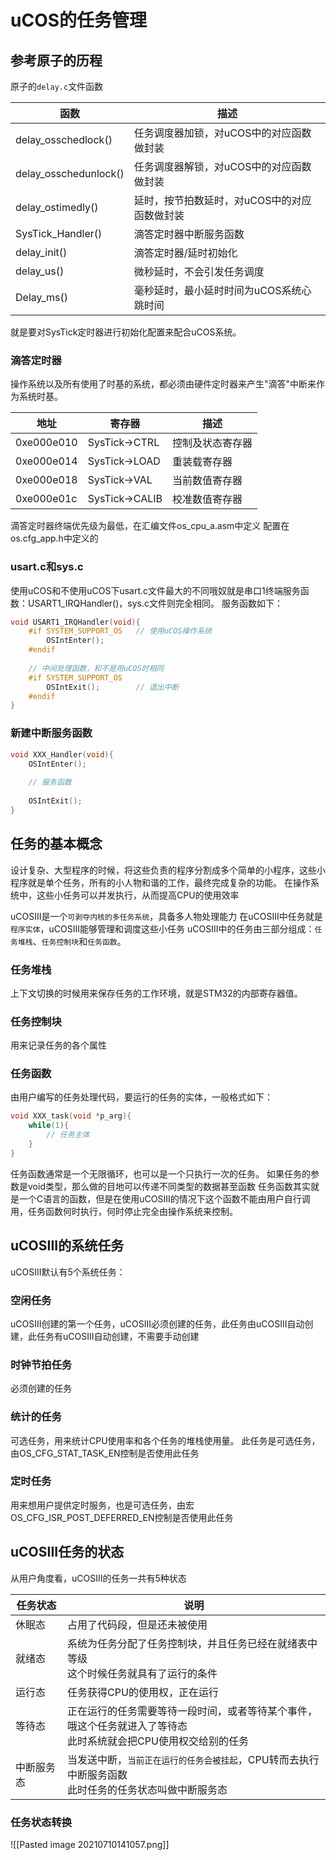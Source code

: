 # uCOS的任务管理
## 参考原子的历程
原子的`delay.c`文件函数

| 函数                  | 描述                                         |
| --------------------- | -------------------------------------------- |
| delay_osschedlock()   | 任务调度器加锁，对uCOS中的对应函数做封装     |
| delay_osschedunlock() | 任务调度器解锁，对uCOS中的对应函数做封装     |
| delay_ostimedly()     | 延时，按节拍数延时，对uCOS中的对应函数做封装 |
| SysTick_Handler()     | 滴答定时器中断服务函数                       |
| delay_init()          | 滴答定时器/延时初始化                        |
| delay_us()            | 微秒延时，不会引发任务调度                   |
| Delay_ms()            | 毫秒延时，最小延时时间为uCOS系统心跳时间     |

就是要对SysTick定时器进行初始化配置来配合uCOS系统。

### 滴答定时器
操作系统以及所有使用了时基的系统，都必须由硬件定时器来产生"滴答"中断来作为系统时基。

| 地址       | 寄存器         | 描述             |
| ---------- | -------------- | ---------------- |
| 0xe000e010 | SysTick->CTRL  | 控制及状态寄存器 |
| 0xe000e014 | SysTick->LOAD  | 重装载寄存器     |
| 0xe000e018 | SysTick->VAL   | 当前数值寄存器   |
| 0xe000e01c | SysTick->CALIB | 校准数值寄存器   |

滴答定时器终端优先级为最低，在汇编文件os_cpu_a.asm中定义
配置在os.cfg_app.h中定义的

### usart.c和sys.c
使用uCOS和不使用uCOS下usart.c文件最大的不同哦奴就是串口1终端服务函数：USART1_IRQHandler()，sys.c文件则完全相同。
服务函数如下：
```c
void USART1_IRQHandler(void){
	#if SYSTEM_SUPPORT_OS	// 使用uCOS操作系统
		OSIntEnter();
	#endif
	
	// 中间处理函数，和不是用uCOS时相同
	#if SYSTEM_SUPPORT_OS
		OSIntExit();		// 退出中断
	#endif
}
```

### 新建中断服务函数
```c
void XXX_Handler(void){
	OSIntEnter();
	
	// 服务函数
	
	OSIntExit();
}
```

## 任务的基本概念
设计复杂、大型程序的时候，将这些负责的程序分割成多个简单的小程序，这些小程序就是单个任务，所有的小人物和谐的工作，最终完成复杂的功能。
在操作系统中，这些小任务可以并发执行，从而提高CPU的使用效率

uCOSIII是一个`可剥夺内核的多任务系统`，具备多人物处理能力
在uCOSIII中任务就是`程序实体`，uCOSIII能够管理和调度这些小任务
uCOSIII中的任务由三部分组成：`任务堆栈`、`任务控制块`和`任务函数`。

### 任务堆栈
上下文切换的时候用来保存任务的工作环境，就是STM32的内部寄存器值。

### 任务控制块
用来记录任务的各个属性

### 任务函数
由用户编写的任务处理代码，要运行的任务的实体，一般格式如下：
```c
void XXX_task(void *p_arg){
	while(1){
		// 任务主体
	}
}
```
任务函数通常是一个无限循环，也可以是一个只执行一次的任务。
如果任务的参数是void类型，那么做的目地可以传递不同类型的数据甚至函数
任务函数其实就是一个C语言的函数，但是在使用uCOSIII的情况下这个函数不能由用户自行调用，任务函数何时执行，何时停止完全由操作系统来控制。

## uCOSIII的系统任务
uCOSIII默认有5个系统任务：
### 空闲任务
uCOSIII创建的第一个任务，uCOSIII必须创建的任务，此任务由uCOSIII自动创建，此任务有uCOSIII自动创建，不需要手动创建

### 时钟节拍任务
必须创建的任务

### 统计的任务
可选任务，用来统计CPU使用率和各个任务的堆栈使用量。
此任务是可选任务，由OS_CFG_STAT_TASK_EN控制是否使用此任务

### 定时任务
用来想用户提供定时服务，也是可选任务，由宏OS_CFG_ISR_POST_DEFERRED_EN控制是否使用此任务

## uCOSIII任务的状态
从用户角度看，uCOSIII的任务一共有5种状态

| 任务状态   | 说明                                                                                                             |
| ---------- | ---------------------------------------------------------------------------------------------------------------- |
| 休眠态     | 占用了代码段，但是还未被使用                                                                  |
| 就绪态     | 系统为任务分配了任务控制块，并且任务已经在就绪表中等级</br>这个时候任务就具有了运行的条件                        |
| 运行态     | 任务获得CPU的使用权，正在运行                                                                                    |
| 等待态     | 正在运行的任务需要等待一段时间，或者等待某个事件，</br>哦这个任务就进入了等待态</br>此时系统就会把CPU使用权交给别的任务 |
| 中断服务态 | 当发送中断，`当前正在运行的任务会被挂起`，CPU转而去执行中断服务函数</br>此时任务的任务状态叫做中断服务态           |


### 任务状态转换
![[Pasted image 20210710141057.png]]


